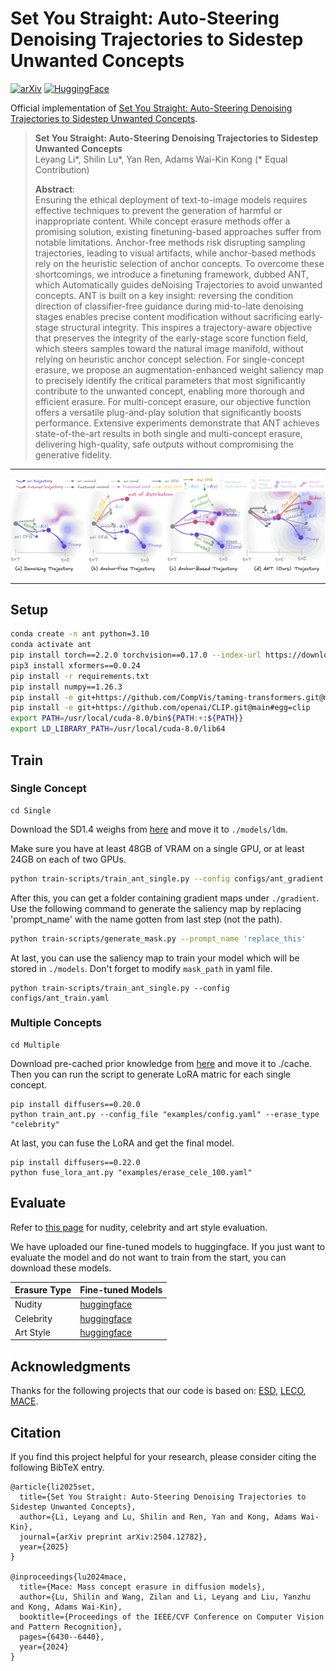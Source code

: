 # Set You Straight: Auto-Steering Denoising Trajectories to Sidestep Unwanted Concepts

[![arXiv](https://img.shields.io/badge/arXiv-ANT-green.svg?style=plastic)](https://arxiv.org/abs/2504.12782) [![HuggingFace](https://img.shields.io/badge/HuggingFace-Model-blue.svg?style=plastic)](https://huggingface.co/Haerin1/ANT/tree/main)

Official implementation of [Set You Straight: Auto-Steering Denoising Trajectories to Sidestep Unwanted Concepts](https://arxiv.org/abs/2504.12782).

> **Set You Straight: Auto-Steering Denoising Trajectories to Sidestep Unwanted Concepts**<br>
> Leyang Li*, Shilin Lu*, Yan Ren, Adams Wai-Kin Kong <be>
> (* Equal Contribution)
> 
>**Abstract**: <br>
Ensuring the ethical deployment of text-to-image models requires effective techniques to prevent the generation of harmful or inappropriate content. While concept erasure methods offer a promising solution, existing finetuning-based approaches suffer from notable limitations. Anchor-free methods risk disrupting sampling trajectories, leading to visual artifacts, while anchor-based methods rely on the heuristic selection of anchor concepts. To overcome these shortcomings, we introduce a finetuning framework, dubbed ANT, which Automatically guides deNoising Trajectories to avoid unwanted concepts. ANT is built on a key insight: reversing the condition direction of classifier-free guidance during mid-to-late denoising stages enables precise content modification without sacrificing early-stage structural integrity. This inspires a trajectory-aware objective that preserves the integrity of the early-stage score function field, which steers samples toward the natural image manifold, without relying on heuristic anchor concept selection. For single-concept erasure, we propose an augmentation-enhanced weight saliency map to precisely identify the critical parameters that most significantly contribute to the unwanted concept, enabling more thorough and efficient erasure. For multi-concept erasure, our objective function offers a versatile plug-and-play solution that significantly boosts performance. Extensive experiments demonstrate that ANT achieves state-of-the-art results in both single and multi-concept erasure, delivering high-quality, safe outputs without compromising the generative fidelity.

---

</div>

![teaser](teaser.png)

---

## Setup

```bash
conda create -n ant python=3.10
conda activate ant
pip install torch==2.2.0 torchvision==0.17.0 --index-url https://download.pytorch.org/whl/cu121
pip3 install xformers==0.0.24
pip install -r requirements.txt
pip install numpy==1.26.3 
pip install -e git+https://github.com/CompVis/taming-transformers.git@master#egg=taming-transformers
pip install -e git+https://github.com/openai/CLIP.git@main#egg=clip
export PATH=/usr/local/cuda-8.0/bin${PATH:+:${PATH}}
export LD_LIBRARY_PATH=/usr/local/cuda-8.0/lib64
```



## Train

### Single Concept

```
cd Single
```

Download the SD1.4 weighs from [here](https://huggingface.co/Haerin1/ANT/blob/main/sd-v1-4-full-ema.ckpt) and move it to `./models/ldm`.

Make sure you have at least 48GB of VRAM on a single GPU, or at least 24GB on each of two GPUs.

```bash
python train-scripts/train_ant_single.py --config configs/ant_gradient.yaml #you can modify parameters in yaml file
```

After this, you can get a folder containing gradient maps under `./gradient`. Use the following command to generate the saliency map by replacing 'prompt_name' with the name gotten from last step (not the path).

```bash
python train-scripts/generate_mask.py --prompt_name 'replace_this'
```

At last, you can use the saliency map to train your model which will be stored in `./models`. Don't forget to modify `mask_path` in yaml file.

```
python train-scripts/train_ant_single.py --config configs/ant_train.yaml
```

### Multiple Concepts

```
cd Multiple
```

Download pre-cached prior knowledge from [here](https://huggingface.co/Haerin1/ANT/tree/main/cache) and move it to ./cache. Then you can run the script to generate LoRA matric for each single concept.

```
pip install diffusers==0.20.0
python train_ant.py --config_file "examples/config.yaml" --erase_type "celebrity"
```

At last, you can fuse the LoRA and get the final model.

```
pip install diffusers==0.22.0
python fuse_lora_ant.py "examples/erase_cele_100.yaml"
```



## Evaluate

Refer to [this page](https://github.com/Shilin-LU/MACE?tab=readme-ov-file#metrics-evaluation) for nudity, celebrity and art style evaluation.

We have uploaded our fine-tuned models to huggingface. If you just want to evaluate the model and do not want to train from the start, you can download these models.

| Erasure Type | Fine-tuned Models                                            |
| ------------ | ------------------------------------------------------------ |
| Nudity       | [huggingface](https://huggingface.co/Haerin1/ANT/blob/main/erase_nudity.pt) |
| Celebrity    | [huggingface](https://huggingface.co/Haerin1/ANT/tree/main/erase_celebrity) |
| Art Style    | [huggingface](https://huggingface.co/Haerin1/ANT/tree/main/erase_art) |



## Acknowledgments

Thanks for the following projects that our code is based on: [ESD](https://github.com/rohitgandikota/erasing), [LECO](https://github.com/p1atdev/LECO), [MACE](https://github.com/Shilin-LU/MACE).


## Citation
If you find this project helpful for your research, please consider citing the following BibTeX entry.
```
@article{li2025set,
  title={Set You Straight: Auto-Steering Denoising Trajectories to Sidestep Unwanted Concepts},
  author={Li, Leyang and Lu, Shilin and Ren, Yan and Kong, Adams Wai-Kin},
  journal={arXiv preprint arXiv:2504.12782},
  year={2025}
}

@inproceedings{lu2024mace,
  title={Mace: Mass concept erasure in diffusion models},
  author={Lu, Shilin and Wang, Zilan and Li, Leyang and Liu, Yanzhu and Kong, Adams Wai-Kin},
  booktitle={Proceedings of the IEEE/CVF Conference on Computer Vision and Pattern Recognition},
  pages={6430--6440},
  year={2024}
}
```
